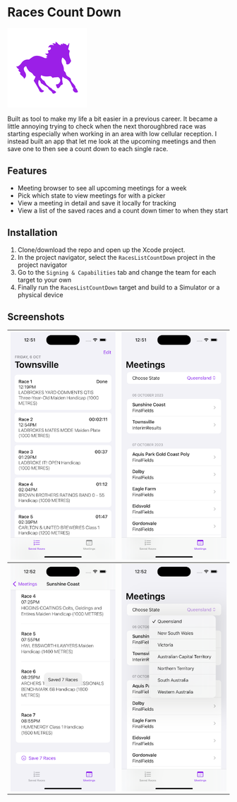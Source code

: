 # Races Count Down

![Alt text](/Screenshots/App_Icon.png?raw=true "App Icon")

Built as tool to make my life a bit easier in a previous career. It became a little annoying trying to check when the next thoroughbred race was starting especially when working in an area with low cellular reception. I instead built an app that let me look at the upcoming meetings and then save one to then see a count down to each single race.

## Features
 - Meeting browser to see all upcoming meetings for a week
 - Pick which state to view meetings for with a picker
 - View a meeting in detail and save it locally for tracking
 - View a list of the saved races and a count down timer to when they start

## Installation
 1. Clone/download the repo and open up the Xcode project.
 2. In the project navigator, select the `RacesListCountDown` project in the project navigator
 3. Go to the `Signing & Capabilities` tab and change the team for each target to your own
 4. Finally run the `RacesListCountDown` target and build to a Simulator or a physical device

## Screenshots
| ![Alt text](/Screenshots/Home_Screen.png?raw=true "Home Screen") | ![Alt text](/Screenshots/Meeting_Browser_Screen.png?raw=true "Meeting Browser") |
|--|--|
| ![Alt text](/Screenshots/Meeting_Detail_Saved_Message.png?raw=true "Meeting Detail Screen") |![Alt text](/Screenshots/Meeting_Browser_State_Picker.png?raw=true "State Picker")  |

